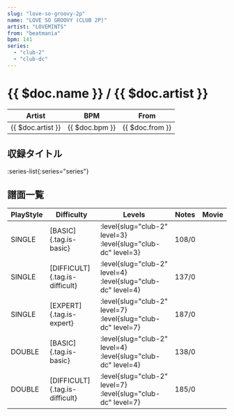 ```yaml
---
slug: "love-so-groovy-2p"
name: "LOVE SO GROOVY (CLUB 2P)"
artist: "LOVEMINTS"
from: "beatmania"
bpm: 141
series:
  - "club-2"
  - "club-dc"
---
```


# {{ $doc.name }} / {{ $doc.artist }}

|Artist|BPM|From|
|------|---|----|
|{{ $doc.artist }}|{{ $doc.bpm }}|{{ $doc.from }}|

## 収録タイトル

:series-list{:series="series"}

## 譜面一覧

|PlayStyle|Difficulty|Levels|Notes|Movie|
|---------|----------|------|-----|-----|
|SINGLE|[BASIC]{.tag.is-basic}|:level{slug="club-2" level=3} :level{slug="club-dc" level=3}|108/0||
|SINGLE|[DIFFICULT]{.tag.is-difficult}|:level{slug="club-2" level=4} :level{slug="club-dc" level=4}|137/0||
|SINGLE|[EXPERT]{.tag.is-expert}|:level{slug="club-2" level=7} :level{slug="club-dc" level=7}|187/0||
|DOUBLE|[BASIC]{.tag.is-basic}|:level{slug="club-2" level=4} :level{slug="club-dc" level=4}|138/0||
|DOUBLE|[DIFFICULT]{.tag.is-difficult}|:level{slug="club-2" level=7} :level{slug="club-dc" level=7}|185/0||

